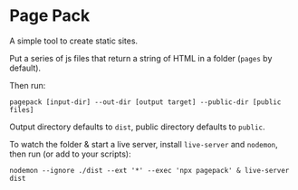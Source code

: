 # Page Pack

A simple tool to create static sites.

Put a series of js files that return a string of HTML in a folder (`pages` by default).

Then run:

```
pagepack [input-dir] --out-dir [output target] --public-dir [public files]
```

Output directory defaults to `dist`, public directory defaults to `public`.

To watch the folder & start a live server, install `live-server` and `nodemon`, then run (or add to your scripts):

```
nodemon --ignore ./dist --ext '*' --exec 'npx pagepack' & live-server dist
```
